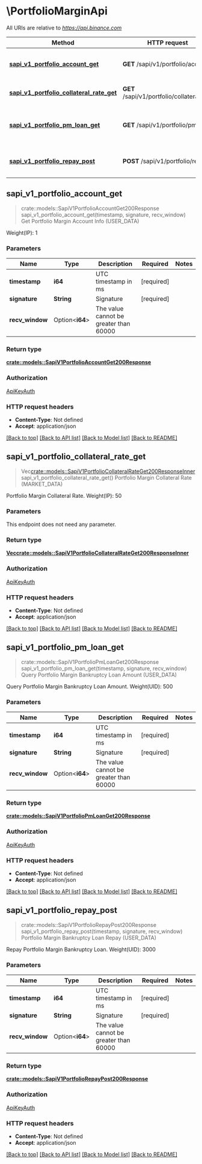 # \PortfolioMarginApi

All URIs are relative to *https://api.binance.com*

Method | HTTP request | Description
------------- | ------------- | -------------
[**sapi_v1_portfolio_account_get**](PortfolioMarginApi.md#sapi_v1_portfolio_account_get) | **GET** /sapi/v1/portfolio/account | Get Portfolio Margin Account Info (USER_DATA)
[**sapi_v1_portfolio_collateral_rate_get**](PortfolioMarginApi.md#sapi_v1_portfolio_collateral_rate_get) | **GET** /sapi/v1/portfolio/collateralRate | Portfolio Margin Collateral Rate (MARKET_DATA)
[**sapi_v1_portfolio_pm_loan_get**](PortfolioMarginApi.md#sapi_v1_portfolio_pm_loan_get) | **GET** /sapi/v1/portfolio/pmLoan | Query Portfolio Margin Bankruptcy Loan Amount (USER_DATA)
[**sapi_v1_portfolio_repay_post**](PortfolioMarginApi.md#sapi_v1_portfolio_repay_post) | **POST** /sapi/v1/portfolio/repay | Portfolio Margin Bankruptcy Loan Repay (USER_DATA)



## sapi_v1_portfolio_account_get

> crate::models::SapiV1PortfolioAccountGet200Response sapi_v1_portfolio_account_get(timestamp, signature, recv_window)
Get Portfolio Margin Account Info (USER_DATA)

Weight(IP): 1

### Parameters


Name | Type | Description  | Required | Notes
------------- | ------------- | ------------- | ------------- | -------------
**timestamp** | **i64** | UTC timestamp in ms | [required] |
**signature** | **String** | Signature | [required] |
**recv_window** | Option<**i64**> | The value cannot be greater than 60000 |  |

### Return type

[**crate::models::SapiV1PortfolioAccountGet200Response**](_sapi_v1_portfolio_account_get_200_response.md)

### Authorization

[ApiKeyAuth](../README.md#ApiKeyAuth)

### HTTP request headers

- **Content-Type**: Not defined
- **Accept**: application/json

[[Back to top]](#) [[Back to API list]](../README.md#documentation-for-api-endpoints) [[Back to Model list]](../README.md#documentation-for-models) [[Back to README]](../README.md)


## sapi_v1_portfolio_collateral_rate_get

> Vec<crate::models::SapiV1PortfolioCollateralRateGet200ResponseInner> sapi_v1_portfolio_collateral_rate_get()
Portfolio Margin Collateral Rate (MARKET_DATA)

Portfolio Margin Collateral Rate.  Weight(IP): 50

### Parameters

This endpoint does not need any parameter.

### Return type

[**Vec<crate::models::SapiV1PortfolioCollateralRateGet200ResponseInner>**](_sapi_v1_portfolio_collateralRate_get_200_response_inner.md)

### Authorization

[ApiKeyAuth](../README.md#ApiKeyAuth)

### HTTP request headers

- **Content-Type**: Not defined
- **Accept**: application/json

[[Back to top]](#) [[Back to API list]](../README.md#documentation-for-api-endpoints) [[Back to Model list]](../README.md#documentation-for-models) [[Back to README]](../README.md)


## sapi_v1_portfolio_pm_loan_get

> crate::models::SapiV1PortfolioPmLoanGet200Response sapi_v1_portfolio_pm_loan_get(timestamp, signature, recv_window)
Query Portfolio Margin Bankruptcy Loan Amount (USER_DATA)

Query Portfolio Margin Bankruptcy Loan Amount.  Weight(UID): 500

### Parameters


Name | Type | Description  | Required | Notes
------------- | ------------- | ------------- | ------------- | -------------
**timestamp** | **i64** | UTC timestamp in ms | [required] |
**signature** | **String** | Signature | [required] |
**recv_window** | Option<**i64**> | The value cannot be greater than 60000 |  |

### Return type

[**crate::models::SapiV1PortfolioPmLoanGet200Response**](_sapi_v1_portfolio_pmLoan_get_200_response.md)

### Authorization

[ApiKeyAuth](../README.md#ApiKeyAuth)

### HTTP request headers

- **Content-Type**: Not defined
- **Accept**: application/json

[[Back to top]](#) [[Back to API list]](../README.md#documentation-for-api-endpoints) [[Back to Model list]](../README.md#documentation-for-models) [[Back to README]](../README.md)


## sapi_v1_portfolio_repay_post

> crate::models::SapiV1PortfolioRepayPost200Response sapi_v1_portfolio_repay_post(timestamp, signature, recv_window)
Portfolio Margin Bankruptcy Loan Repay (USER_DATA)

Repay Portfolio Margin Bankruptcy Loan.  Weight(UID): 3000

### Parameters


Name | Type | Description  | Required | Notes
------------- | ------------- | ------------- | ------------- | -------------
**timestamp** | **i64** | UTC timestamp in ms | [required] |
**signature** | **String** | Signature | [required] |
**recv_window** | Option<**i64**> | The value cannot be greater than 60000 |  |

### Return type

[**crate::models::SapiV1PortfolioRepayPost200Response**](_sapi_v1_portfolio_repay_post_200_response.md)

### Authorization

[ApiKeyAuth](../README.md#ApiKeyAuth)

### HTTP request headers

- **Content-Type**: Not defined
- **Accept**: application/json

[[Back to top]](#) [[Back to API list]](../README.md#documentation-for-api-endpoints) [[Back to Model list]](../README.md#documentation-for-models) [[Back to README]](../README.md)

